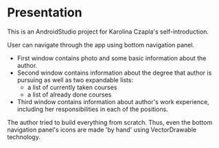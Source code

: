 # Presentation

This is an AndroidStudio project for Karolina Czapla's self-introduction.

User can navigate through the app using bottom navigation panel.
- First window contains photo and some basic information about the author.
- Second window contains information about the degree that author is pursuing as well as two expandable lists:
  - a list of currently taken courses
  - a list of already done courses
- Third window contains information about author's work experience, including her responsibilities in each of the positions.

The author tried to build everything from scratch.
Thus, even the bottom navigation panel's icons are made 'by hand' using VectorDrawable technology.
